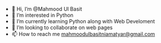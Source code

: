 - 👋 Hi, I’m @Mahmood Ul Basit
- 👀 I’m interested in Python 
- 🌱 I’m currently learning Python along with Web Develoment
- 💞️ I’m looking to collaborate on web pages
- 📫 How to reach me mahmoodulbasitniamatyar@gmail.com

<!---
mbzain/mbzain is a ✨ special ✨ repository because its `README.md` (this file) appears on your GitHub profile.
You can click the Preview link to take a look at your changes.
--->

